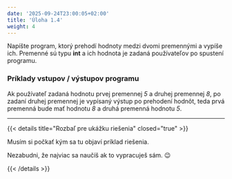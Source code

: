 ```yaml
---
date: '2025-09-24T23:00:05+02:00'
title: 'Úloha 1.4'
weight: 4
---
```


Napíšte program, ktorý prehodí hodnoty medzi dvomi premennými a vypíše ich.
Premenné sú typu **int** a ich hodnota je zadaná používateľov po spustení programu.

### Príklady vstupov / výstupov programu

Ak používateľ zadaná hodnotu prvej premennej _5_ a druhej premennej _8_, po zadaní druhej premennej je vypísaný výstup
po prehodení hodnôt, teda prvá premenná bude mať hodnotu _8_ a druhá premenná hodnotu _5_.

---

{{< details title="Rozbaľ pre ukážku riešenia" closed="true" >}}

Musím si počkať kým sa tu objaví príklad riešenia.

Nezabudni, že najviac sa naučíš ak to vypracuješ sám. 😉

{{< /details >}}
